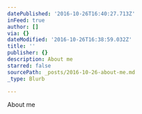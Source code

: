 ```yaml
---
datePublished: '2016-10-26T16:40:27.713Z'
inFeed: true
author: []
via: {}
dateModified: '2016-10-26T16:38:59.032Z'
title: ''
publisher: {}
description: About me
starred: false
sourcePath: _posts/2016-10-26-about-me.md
_type: Blurb

---
```

About me